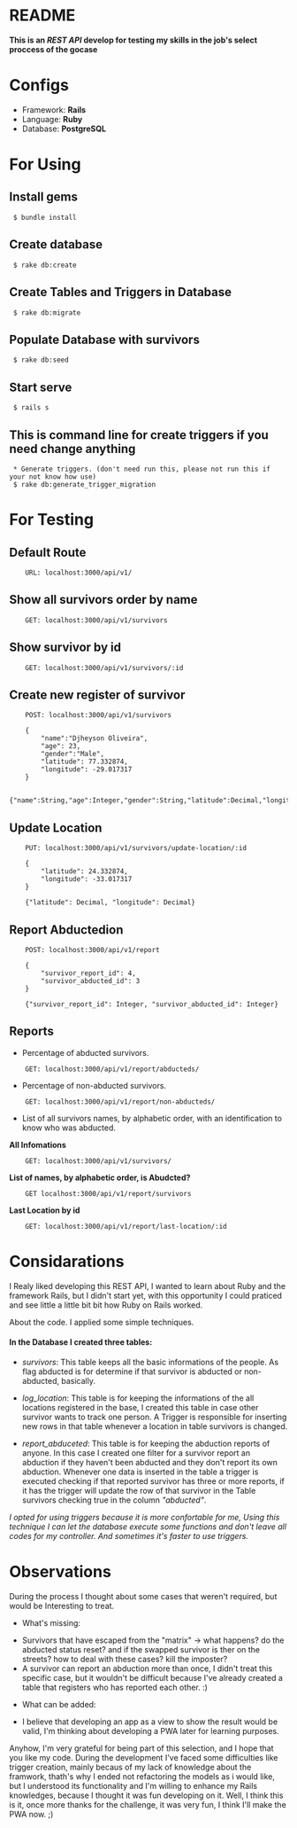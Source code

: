 # README

**This is an _REST API_ develop for testing my skills in the job's select proccess of the gocase**

# Configs

* Framework: **Rails**
* Language: **Ruby**
* Database: **PostgreSQL**

# For Using

## Install gems

```
 $ bundle install
```

## Create database

```
 $ rake db:create
```

## Create Tables and Triggers in Database

```
 $ rake db:migrate
```

## Populate Database with survivors

```
 $ rake db:seed
```

## Start serve

```
 $ rails s
```

## This is command line for create triggers if you need change anything

```
 * Generate triggers. (don't need run this, please not run this if your not know how use)
 $ rake db:generate_trigger_migration
```

# For Testing

## Default Route 

```
    URL: localhost:3000/api/v1/
```

## Show all survivors order by name

```
    GET: localhost:3000/api/v1/survivors
```

## Show survivor by id

```
    GET: localhost:3000/api/v1/survivors/:id
```

## Create new register of survivor

```
    POST: localhost:3000/api/v1/survivors
   
    {
        "name":"Djheyson Oliveira",
        "age": 23,
        "gender":"Male",
        "latitude": 77.332874,
        "longitude": -29.017317
    }

    {"name":String,"age":Integer,"gender":String,"latitude":Decimal,"longitude":Decimal}
```

## Update Location

```
    PUT: localhost:3000/api/v1/survivors/update-location/:id

    {
        "latitude": 24.332874,
        "longitude": -33.017317
    }

    {"latitude": Decimal, "longitude": Decimal}
```

## Report Abductedion

```
    POST: localhost:3000/api/v1/report

    {
        "survivor_report_id": 4,
        "survivor_abducted_id": 3
    }

    {"survivor_report_id": Integer, "survivor_abducted_id": Integer}
```

## Reports

* Percentage of abducted survivors.

```
    GET: localhost:3000/api/v1/report/abducteds/
```

* Percentage of non-abducted survivors.

```
    GET: localhost:3000/api/v1/report/non-abducteds/
```

* List of all survivors names, by alphabetic order, with an identification to know who was abducted.

**All Infomations**

```
    GET: localhost:3000/api/v1/survivors/
``` 

**List of names, by alphabetic order, is Abudcted?**

```
    GET localhost:3000/api/v1/report/survivors
```

**Last Location by id**

```
    GET: localhost:3000/api/v1/report/last-location/:id
```

# Considarations

I Realy liked developing this REST API, I wanted to learn about Ruby and the framework Rails, but I didn't start yet, with this opportunity I could praticed and see little a little bit bit how Ruby on Rails worked.

About the code. I applied some simple techniques. 

#### In the Database I created three tables:

* *survivors*: This table keeps all the basic informations of the people. As flag abducted is for determine if that survivor is abducted or non-abducted, basically.

* *log_location*: This table is for keeping the informations of the all locations registered in the base, I created this table in case other survivor wants to track one person. A Trigger is responsible for inserting new rows in that table whenever a location in table survivors is changed.

* *report_abduceted*: This table is for keeping the abduction reports of anyone. In this case I created one filter for a survivor report an abduction if they haven't been abducted and they don't report its own abduction. Whenever one data is inserted in the table a trigger is executed checking if that reported survivor has three or more reports, if it has the trigger will update the row of that survivor in the Table survivors checking true in the column _"abducted"_.

*I opted for using triggers because it is more confortable for me, Using this technique I can let the database execute some functions and don't leave all codes for my controller. And sometimes it's faster to use triggers.*

# Observations

During the process I thought about some cases that weren't required, but would be Interesting to treat.

* What's missing:

+ Survivors that have escaped from the "matrix" -> what happens? do the abducted status reset? and if the swapped survivor is ther on the streets? how to deal with these cases? kill the imposter?
+ A survivor can report an abduction more than once, I didn't treat this specific case, but it wouldn't be difficult because I've already created a table that registers who has reported each other. :)

* What can be added:

+ I believe that developing an app as a view to show the result would be valid, I'm thinking about developing a PWA later for learning purposes. 

Anyhow, I'm very grateful for being part of this selection, and I hope that you like my code. During the development I've faced some difficulties like trigger creation, mainly becaus of my lack of knowledge about the framwork, thath's why I ended not refactoring the models as i would like, but I understood its functionality and I'm willing to enhance my Rails knowledges, because I thought it was fun developing on it. Well, I think this is it, once more thanks for the challenge, it was very fun, I think I'll make the PWA now. ;)
